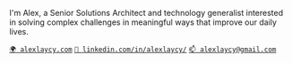 I'm Alex, a Senior Solutions Architect and technology generalist interested in solving complex challenges in meaningful ways that improve our daily lives.

[`🌍 alexlaycy.com`](https://alexlaycy.com/)
[`💼 linkedin.com/in/alexlaycy/`](https://www.linkedin.com/in/alexlaycy/)
[`📫 alexlaycy@gmail.com`](mailto:alexlaycy@gmai.com)
